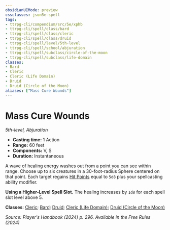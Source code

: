```yaml
---
obsidianUIMode: preview
cssclasses: json5e-spell
tags:
- ttrpg-cli/compendium/src/5e/xphb
- ttrpg-cli/spell/class/bard
- ttrpg-cli/spell/class/cleric
- ttrpg-cli/spell/class/druid
- ttrpg-cli/spell/level/5th-level
- ttrpg-cli/spell/school/abjuration
- ttrpg-cli/spell/subclass/circle-of-the-moon
- ttrpg-cli/spell/subclass/life-domain
classes:
- Bard
- Cleric
- Cleric (Life Domain)
- Druid
- Druid (Circle of the Moon)
aliases: ["Mass Cure Wounds"]
---
```

# Mass Cure Wounds
*5th-level, Abjuration*  


- **Casting time:** 1 Action
- **Range:** 60 feet
- **Components:** V, S
- **Duration:** Instantaneous

A wave of healing energy washes out from a point you can see within range. Choose up to six creatures in a 30-foot-radius Sphere centered on that point. Each target regains [Hit Points](3-Mechanics/CLI/rules/variant-rules/hit-points-xphb.md) equal to `5d8` plus your spellcasting ability modifier.

**Using a Higher-Level Spell Slot.** The healing increases by `1d8` for each spell slot level above 5.

**Classes**: [Cleric](3-Mechanics/CLI/lists/list-spells-classes-cleric.md); [Bard](3-Mechanics/CLI/lists/list-spells-classes-bard.md); [Druid](3-Mechanics/CLI/lists/list-spells-classes-druid.md); [Cleric (Life Domain)](3-Mechanics/CLI/lists/list-spells-classes-cleric-xphb-life-domain-xphb.md "subclass=XPHB;class=XPHB"); [Druid (Circle of the Moon)](3-Mechanics/CLI/lists/list-spells-classes-druid-xphb-circle-of-the-moon-xphb.md "subclass=XPHB;class=XPHB")

*Source: Player's Handbook (2024) p. 296. Available in the Free Rules (2024)*